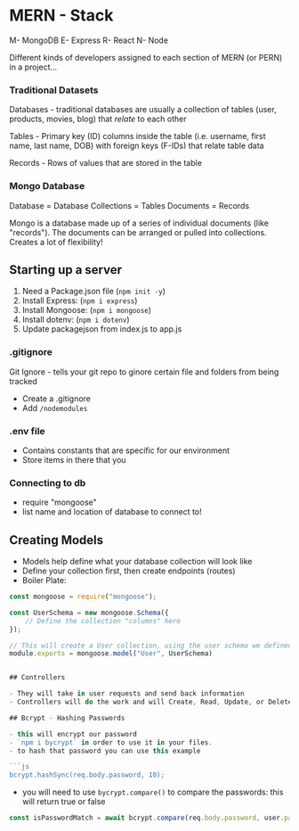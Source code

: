 # MERN - Stack
M- MongoDB
E- Express
R- React
N- Node

Different kinds of developers assigned to each section of MERN (or PERN) in a project...

### Traditional Datasets
Databases - traditional databases are usually a collection of tables (user, products, movies, blog) that *relate* to each other 

Tables - Primary key (ID) columns inside the table (i.e. username, first name, last name, DOB) with foreign keys (F-IDs) that relate table data 

Records - Rows of values that are stored in the table

### Mongo Database
Database = Database
Collections = Tables
Documents = Records

Mongo is a database made up of a series of individual documents (like "records"). The documents can be arranged or pulled into collections. Creates a lot of flexibility! 

## Starting up a server
1. Need a Package.json file (`npm init -y`)
2. Install Express: (`npm i express`)
3. Install Mongoose: (`npm i mongoose`)
4. Install dotenv: (`npm i dotenv`)
5. Update packagejson from index.js to app.js

### .gitignore
Git Ignore - tells your git repo to ginore certain file and folders from being tracked 

- Create a .gitignore
- Add `/nodemodules`


### .env file
- Contains constants that are specific for our environment
- Store items in there that you 

### Connecting to db
- require "mongoose" 
- list name and location of database to connect to! 



## Creating Models
- Models help define what your database collection will look like
- Define your collection first, then create endpoints (routes)
- Boiler Plate: 

```js
const mongoose = require("mongoose");

const UserSchema = new mongoose.Schema({
    // Define the collection "columns" here 
});

// This will create a User collection, using the user schema we defined above 
module.exports = mongoose.model("User", UserSchema)


## Controllers

- They will take in user requests and send back information
- Controllers will do the work and will Create, Read, Update, or Delete from the Database.

## Bcrypt - Hashing Passwords

- this will encrypt our password
- `npm i bycrypt` in order to use it in your files.
- to hash that password you can use this example

```js
bcrypt.hashSync(req.body.password, 10);
```

- you will need to use `bycrypt.compare()` to compare the passwords: this will return true or false

```js
const isPasswordMatch = await bcrypt.compare(req.body.password, user.password);
```
